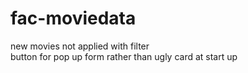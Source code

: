# fac-moviedata
new movies not applied with filter  <br>
button for pop up form rather than ugly card at start up
